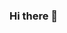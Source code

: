 ### Hi there 👋

<!--
**adish29/adish29** is a ✨ _special_ ✨ repository because its `README.md` (this file) appears on your GitHub profile.

Here are some ideas to get you started:

- 🔭 I’m currently working on improving my development skills
- 🌱 I’m currently learning databases. 
- 👯 I’m looking to collaborate on good research project in machine learning. 
- 💬 Ask me about Algorithms and Cricket.
- 📫 How to reach me: ... 
- 😄 Pronouns: He/Him
- ⚡ Fun fact: A single left circular shift to my name is my partner's name.
-->
